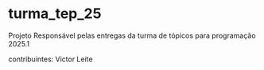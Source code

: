 # turma_tep_25
Projeto Responsável pelas entregas da turma de tópicos para programação 2025.1

contribuintes: Victor Leite
